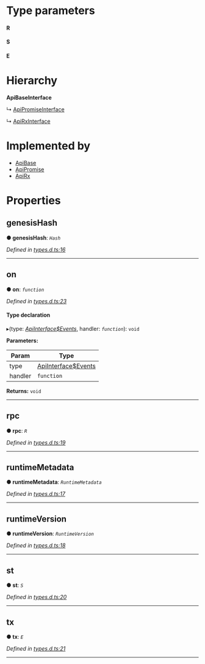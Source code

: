 

# Type parameters
#### R 
#### S 
#### E 
# Hierarchy

**ApiBaseInterface**

↳  [ApiPromiseInterface](_promise_types_d_.apipromiseinterface.md)

↳  [ApiRxInterface](_rx_types_d_.apirxinterface.md)

# Implemented by

* [ApiBase](../classes/_base_.apibase.md)
* [ApiPromise](../classes/_promise_index_.apipromise.md)
* [ApiRx](../classes/_rx_index_.apirx.md)

# Properties

<a id="genesishash"></a>

##  genesisHash

**● genesisHash**: *`Hash`*

*Defined in [types.d.ts:16](https://github.com/polkadot-js/api/blob/bcf06cd/packages/api/src/types.d.ts#L16)*

___
<a id="on"></a>

##  on

**● on**: *`function`*

*Defined in [types.d.ts:23](https://github.com/polkadot-js/api/blob/bcf06cd/packages/api/src/types.d.ts#L23)*

#### Type declaration
▸(type: *[ApiInterface$Events](../modules/_types_d_.md#apiinterface_events)*, handler: *`function`*): `void`

**Parameters:**

| Param | Type |
| ------ | ------ |
| type | [ApiInterface$Events](../modules/_types_d_.md#apiinterface_events) |
| handler | `function` |

**Returns:** `void`

___
<a id="rpc"></a>

##  rpc

**● rpc**: *`R`*

*Defined in [types.d.ts:19](https://github.com/polkadot-js/api/blob/bcf06cd/packages/api/src/types.d.ts#L19)*

___
<a id="runtimemetadata"></a>

##  runtimeMetadata

**● runtimeMetadata**: *`RuntimeMetadata`*

*Defined in [types.d.ts:17](https://github.com/polkadot-js/api/blob/bcf06cd/packages/api/src/types.d.ts#L17)*

___
<a id="runtimeversion"></a>

##  runtimeVersion

**● runtimeVersion**: *`RuntimeVersion`*

*Defined in [types.d.ts:18](https://github.com/polkadot-js/api/blob/bcf06cd/packages/api/src/types.d.ts#L18)*

___
<a id="st"></a>

##  st

**● st**: *`S`*

*Defined in [types.d.ts:20](https://github.com/polkadot-js/api/blob/bcf06cd/packages/api/src/types.d.ts#L20)*

___
<a id="tx"></a>

##  tx

**● tx**: *`E`*

*Defined in [types.d.ts:21](https://github.com/polkadot-js/api/blob/bcf06cd/packages/api/src/types.d.ts#L21)*

___

